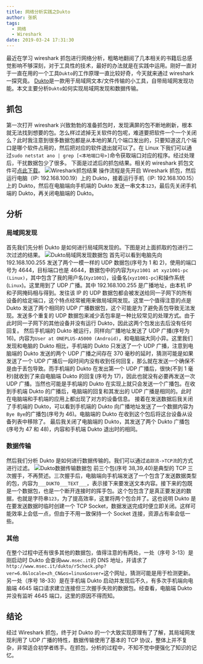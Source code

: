 ```yaml
---
title: 网络分析实践之Dukto
author: 张帆
tags:
  - 网络
  - Wireshark
date: 2019-03-24 17:31:30
---
```


最近在学习 wireshark 抓包进行网络分析，粗略地翻阅了几本相关的书籍后总感觉影响不够深刻，对于工具性的技术，最好的办法就是在实践中运用。刚好一直对于一直在用的一个工具`Dukto`的工作原理一直比较好奇，今天就来通过 wireshark 一探究竟。
[Dukto](http://www.msec.it/blog/?page_id=11)是一款用于局域网文本/文件传输的小工具，自带局域网发现功能。本文主要分析`Dukto`如何实现局域网发现和数据传输。

<!--more-->

## 抓包

第一次打开 wireshark 兴致勃勃的准备抓包时，发现满屏的包不断地刷新，根本就无法找到想要的包。怎么样过滤掉无关软件的包呢，难道要把软件一个一个关闭么？此时我注意到很多数据包都是从本地的某几个端口发出的，只要知道这几个端口是哪个软件占用的，然后把对应的软件退出就可以了。在 Linux 下我们可以通过`sudo netstat ano | grep [<本地端口号>]`命令获取端口对应的程序。经过处理后，干扰数据包少了很多。
下面是过滤后的抓包结果。相关的 wireshark 抓包文件可[点此下载](dukto.pcapng)。
![Wireshark抓包结果](dukto_capture.png)
操作流程是先开启 Wireshark 抓包，然后运行电脑（IP: 192.168.100.19）上的 Dukto，接着运行手机（IP: 192.168.100.15）上的 Dukto，然后在电脑端向手机端的 Dukto 发送一串文本`123`，最后先关闭手机端的 Dukto，再关闭电脑端的 Dukto。

## 分析

### 局域网发现

首先我们先分析 Dukto 是如何进行局域网发现的。下图是对上面抓取的包进行二次过滤的结果。
![Dukto局域网发现数据包](discovery.png)
首先可以看到电脑先向 192.168.100.255 发送了两个一模一样的 UDP 数据包(序号为 1 和 2)，使用的端口号为 4644，目标端口也是 4644，数据包中的内容为`Xyz1001 at xyz1001-pc (Linux)`，其中包含了我的用户名(`Xyz1001`)，设备名(`xyz1001-pc`)和操作系统(`Linux`)。这里用到了 UDP 广播。其中 192.168.100.255 是广播地址，由本机 IP 和子网掩码相与得到。发往该 IP 的 UDP 数据包都会被发送给同一子网下的所有设备的给定端口，这个特点经常被用来做局域网发现。这里一个值得注意的点是 Dukto 发送了两个相同的 UDP 广播数据包，这个可能是为了避免丢包导致无法发现。发送多个重复的 UDP 数据包来减少丢包率是一种比较常见的处理方式。由于此时同一子网下的其他设备并没有运行 Dukto，因此这两个包发出去后没有任何回复。
然后手机端的 Dukto 被运行，同样向广播地址发送了 UDP 广播(序号为 16)。内容为`User at ONEPLUS-A5000 (Android)`，和电脑端大同小异。这里我们发现和电脑的 Dukto 相比，手机端的 Dukto 只发送了一个 UDP 广播，注意到电脑端的 Dukto 发送的两个 UDP 广播之间存在 370 毫秒的延时，猜测可能是如果发送了一个 UDP 广播后一段时间内没有收到任何回复，那么就在发送一个确保不是由于丢包导致。而手机端的 Dukto 在发出第一个 UDP 广播后，很快(不到 1 毫秒)就收到了来自电脑端 Dukto 的回复(序号为 17)，因此也就没有必要再发送一次 UDP 广播。当然也可能是手机端的 Dukto 在实现上就只会发送一个广播包。在收到手机端 Dukto 的广播后，电脑端的回复和其发出的 UDP 广播是相同的。此时在电脑端和手机端的应用上都出现了对方的设备信息。
接着在发送数据后我关闭了手机端的 Dukto，可以看到手机端的 Dukto 向广播地址发送了一个数据内容为`Bye Bye`的广播包(序号为 46)。电脑端的 Dukto 在收到这个包后将这台设备从设备列表中移除了。
最后我关闭了电脑端的 Dukto，其发送了两个 Dukto 广播包(序号为 47 和 48)，内容和手机端 Dukto 退出时的相同。

### 数据传输

然后我们分析 Dukto 是如何进行数据传输的。我们可以通过`追踪流->TCP流`的方式进行过滤。
![Dukto数据传输数据包](data_transfer.png)
前三个包(序号 38,39,40)是典型的 TCP 三次握手，不再赘述。三次握手后，电脑端向手机端发送了一个包含了发送数据类型的包，内容为`___DUKTO___TEXT___`，表示接下来要发送文本内容。接下来的包既是一个数据包，也是一个断开连接时的挥手包。这个包包含了是真正要发送的数据，也就是字符串`123`，为了提高效率，这里将两个包合并了。这也说明 Dukto 是在要发送数据时临时创建一个 TCP Socket，数据发送完成时便立即关闭。这样可能效率上会低一点，但由于不用一致保持一个 Socket 连接，资源占有率会低一些。

### 其他

在整个过程中还有很多其他的数据包，值得注意的有两处，一处（序号 3-13）是刚启动时 Dukto 会查询`www.msec.it`的 DNS 地址，并请求了`http://www.msec.it/dukto/r5check.php?ver=6.0&locale=zh_CN&os=linux&osver=`这个网址，猜测可能是用于检测更新。
另一处（序号 18-33）是在手机端 Dukto 启动并发现后不久，有多次手机端向电脑端 4645 端口请求建立连接但三次握手失败的数据包。经查看，电脑端 Dukto 并没有监听 4645 端口，这里的原因不得而知。

## 结论

经过 Wireshark 抓包，终于对 Dukto 的一个大致实现原理有了了解，其局域网发现利用了 UDP 广播的特性，数据传输使用了基本的 TCP 协议，整体上并不复杂，非常适合初学者练手。在抓包，分析的过程中，不知不觉中便强化了知识的记忆。
